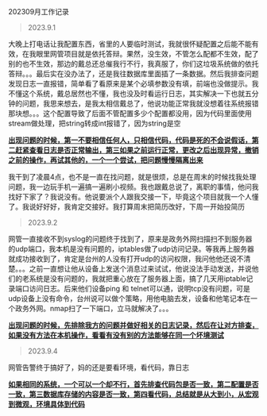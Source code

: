  202309月工作记录

>  2023.9.1

大晚上打电话让我配置东西，省里的人要临时测试，我就很怀疑配置之后能不能有效，在我眼里网管项目就是依托答辩。果然，没生效，不管怎么配都不生效，配了别的也不生效，那边的戴总还总催我行不行，我真服了，你们这垃圾系统做的依托答辩。。。最后实在没办法了，还是我往数据库里面插了一条数据。然后我排查问题发现日志一直报错，简单看了看原来是某个必填参数没有填，前端也没做提示。我不懂这个系统，戴总居然也不懂，我也没及时看运行日志，其实解决一下也就五分钟的问题，我思来想去，是我太相信戴总了，他说功能正常我就没想着往系统报错那块想。。。这个配置导致了后面不管配置多少个配置都没用，因为代码里面使用stream做处理，把string转成int报错了，因为string是空

**<u>出现问题的时候，第一不要相信任何人，只相信代码，代码是死的不会说假话，第二赶紧查看日志是否正常输出，第三如果之前运行正常，更改之后出现异常，撤销之前的操作，再试其他的，一个一个尝试，把问题慢慢隔离出来</u>**

我干到了凌晨4点，也不是一直在找问题，就是很烦，总是在周末的时候找我处理问题，我一边玩手机一遍搞一遍刷小视频。我也跟戴总说了，离职的事情，他问我找好下家了？我说没有。他说要派个人跟我交接一下，毕竟这个项目就我一个人懂了。我说好好好，我肯定交接好。我打算周末把简历改好，下周一开始投简历

> 2023.9.2

网管一直接收不到syslog的问题终于找到了，原来是政务外网扫描扫不到服务器的udp端口，我本机是没有问题的，iptables做了udp访问记录。等我再上服务器就成功接收到了，肯定是台州的人没有打开udp的访问权限，我问他他还说不清楚。。。之前一直想让他从设备上发送个消息过来试试，他说没法手动发送，并说他们的老系统是没有问题的，我就把重心放在了服务器上面，搞了几天用iptable记录端口访问日志。后来他们设备ping 和 telnet可以通，说明tcp没有问题，可是udp设备上没有命令，台州说可以做个策略，用他电脑去发，设备和他笔记本在一个政务外网。nmap扫了一下端口，立马就解决了。。。

**<u>出现问题的时候，先排除我方的问题并做好相关的日志记录，然后在让对方排查，如果没有方法在本机操作，看看有没有别的方法能够在同一个坏境测试</u>**

> 2023.9.4

网管告警终于搞好了，妈的还是要看环境，看代码，靠日志

**<u>如果相同的系统，一个可以一个却不行，首先排查代码包是否一致，第二配置是否一致，第三数据库存储的内容是否一致，第四看代码，总结就是从大到小，从宏观到微观，环境具体到代码</u>**